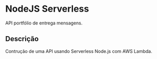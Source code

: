 # NodeJS Serverless

API portfólio de entrega mensagens.

## Descrição

Contrução de uma API usando Serverless Node.js com AWS Lambda.
